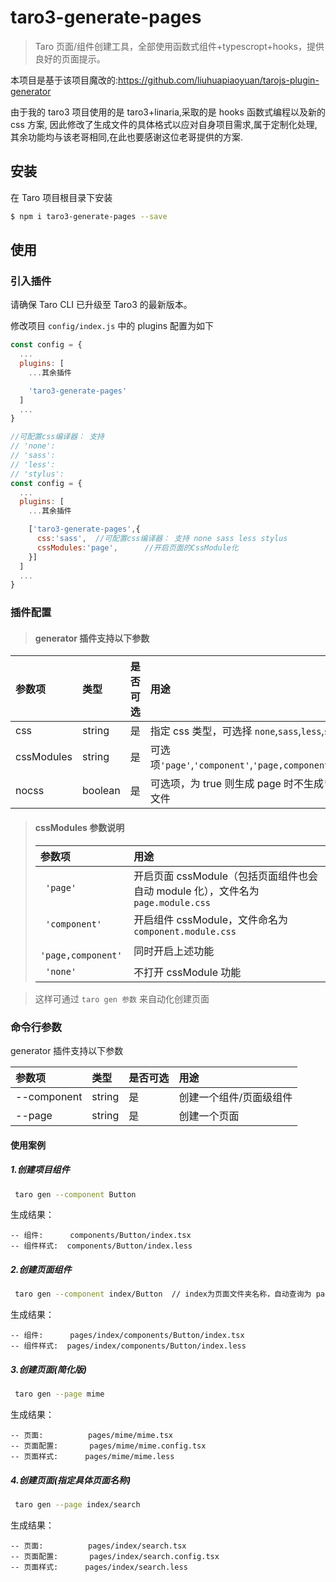 # taro3-generate-pages

> Taro 页面/组件创建工具，全部使用函数式组件+typescropt+hooks，提供良好的页面提示。

本项目是基于该项目魔改的:https://github.com/liuhuapiaoyuan/tarojs-plugin-generator

由于我的 taro3 项目使用的是 taro3+linaria,采取的是 hooks 函数式编程以及新的 css 方案,
因此修改了生成文件的具体格式以应对自身项目需求,属于定制化处理,其余功能均与该老哥相同,在此也要感谢这位老哥提供的方案.

## 安装

在 Taro 项目根目录下安装

```bash
$ npm i taro3-generate-pages --save
```

## 使用

### 引入插件

请确保 Taro CLI 已升级至 Taro3 的最新版本。

修改项目 `config/index.js` 中的 plugins 配置为如下

```js
const config = {
  ...
  plugins: [
    ...其余插件

    'taro3-generate-pages'
  ]
  ...
}
```

```js
//可配置css编译器： 支持
// 'none':
// 'sass':
// 'less':
// 'stylus':
const config = {
  ...
  plugins: [
    ...其余插件

    ['taro3-generate-pages',{
      css:'sass',  //可配置css编译器： 支持 none sass less stylus
      cssModules:'page',      //开启页面的CssModule化
    }]
  ]
  ...
}
```

### 插件配置

> #### generator 插件支持以下参数

| 参数项     | 类型    | 是否可选 | 用途                                                   | 默认值  |
| :--------- | :------ | :------- | :----------------------------------------------------- | :------ |
| css        | string  | 是       | 指定 css 类型，可选择 `none`,`sass`,`less`,`stylus`    | `none`  |
| cssModules | string  | 是       | 可选项`'page'`,`'component'`,`'page,component'`,`none` | `none`  |
| nocss      | boolean | 是       | 可选项，为 true 则生成 page 时不生成\*.less 文件       | `false` |

> #### cssModules 参数说明
>
> | 参数项              | 用途                                                                             |
> | :------------------ | :------------------------------------------------------------------------------- |
> | ` 'page'`           | 开启页面 cssModule（包括页面组件也会自动 module 化），文件名为 `page.module.css` |
> | ` 'component'`      | 开启组件 cssModule，文件命名为 `component.module.css`                            |
> | ` 'page,component'` | 同时开启上述功能                                                                 |
> | ` 'none'`           | 不打开 cssModule 功能                                                            |

> 这样可通过 `taro gen 参数` 来自动化创建页面

### 命令行参数

generator 插件支持以下参数

| 参数项      | 类型   | 是否可选 | 用途                    |
| :---------- | :----- | :------- | :---------------------- |
| --component | string | 是       | 创建一个组件/页面级组件 |
| --page      | string | 是       | 创建一个页面            |

#### 使用案例

##### 1.创建项目组件

```bash
 taro gen --component Button
```

生成结果：

```
-- 组件:      components/Button/index.tsx
-- 组件样式:  components/Button/index.less
```

##### 2.创建页面组件

```bash
 taro gen --component index/Button  // index为页面文件夹名称，自动查询为 pages/index
```

生成结果：

```
-- 组件:      pages/index/components/Button/index.tsx
-- 组件样式:  pages/index/components/Button/index.less
```

##### 3.创建页面(简化版)

```bash
 taro gen --page mime
```

生成结果：

```
-- 页面:          pages/mime/mime.tsx
-- 页面配置:       pages/mime/mime.config.tsx
-- 页面样式:      pages/mime/mime.less
```

##### 4.创建页面(指定具体页面名称)

```bash
 taro gen --page index/search
```

生成结果：

```
-- 页面:          pages/index/search.tsx
-- 页面配置:       pages/index/search.config.tsx
-- 页面样式:      pages/index/search.less
```

```其中注意，页面组件命名自动为页面首字母大写，如上则生成页面为：SearchPage

```
